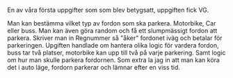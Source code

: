En av våra första uppgifter som som blev betygsatt, uppgiften fick VG.

Man kan bestämma vilket typ av fordon som ska parkera. Motorbike, Car eller  buss. Man kan även göra random och få ett slumpmässigt fordon att parkera. Skriver man in Regnummer så "åker" fordonet iväg och betalar för parkeringen.
Upgiften handlade om hantera olika logic för vardera fordon, buss tar två platser, motorbike kan upp till två på varje parkering. Samt logic om hur man skulle parkera fordornen.
Som extra la jag in att man kan köra det i auto läge, fordorn parkerar och lämnar efter en viss tid.
